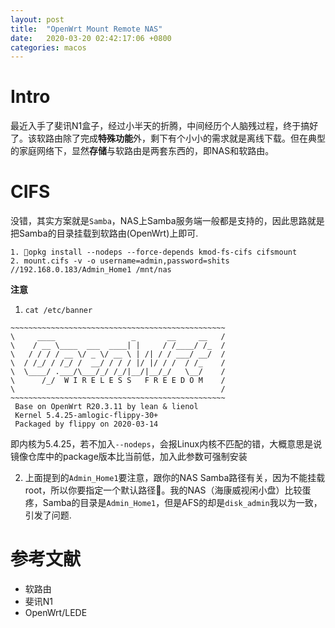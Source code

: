 ```yaml
---
layout: post
title:  "OpenWrt Mount Remote NAS"
date:   2020-03-20 02:42:17:06 +0800
categories: macos
---
```


# Intro
最近入手了斐讯N1盒子，经过小半天的折腾，中间经历个人脑残过程，终于搞好了。该软路由除了完成**特殊功能**外，剩下有个小小的需求就是离线下载。但在典型的家庭网络下，显然**存储**与软路由是两套东西的，即NAS和软路由。

# CIFS

没错，其实方案就是`Samba`，NAS上Samba服务端一般都是支持的，因此思路就是把Samba的目录挂载到软路由(OpenWrt)上即可.

```
1. opkg install --nodeps --force-depends kmod-fs-cifs cifsmount
2. mount.cifs -v -o username=admin,password=shits //192.168.0.183/Admin_Home1 /mnt/nas
```

**注意**
1. `cat /etc/banner`
```
~~~~~~~~~~~~~~~~~~~~~~~~~~~~~~~~~~~~~~~~~~~~~~~~
\     ____                 _       __     __   /
\    / __ \____  ___  ____| |     / /____/ /_  /
\   / / / / __ \/ _ \/ __ \ | /| / / ___/ __/  /
\  / /_/ / /_/ /  __/ / / / |/ |/ / /  / /_    /
\  \____/ .___/\___/_/ /_/|__/|__/_/   \__/    /
\      /_/  W I R E L E S S   F R E E D O M    /
\                                              /
~~~~~~~~~~~~~~~~~~~~~~~~~~~~~~~~~~~~~~~~~~~~~~~~
 Base on OpenWrt R20.3.11 by lean & lienol
 Kernel 5.4.25-amlogic-flippy-30+
 Packaged by flippy on 2020-03-14
```
即内核为5.4.25，若不加入`--nodeps`，会报Linux内核不匹配的错，大概意思是说镜像仓库中的package版本比当前低，加入此参数可强制安装

2. 上面提到的`Admin_Home1`要注意，跟你的NAS Samba路径有关，因为不能挂载root，所以你要指定一个默认路径。我的NAS（海康威视闲小盘）比较蛋疼，Samba的目录是`Admin_Home1`，但是AFS的却是`disk_admin`我以为一致，引发了问题.


# 参考文献
- 软路由
- 斐讯N1
- OpenWrt/LEDE